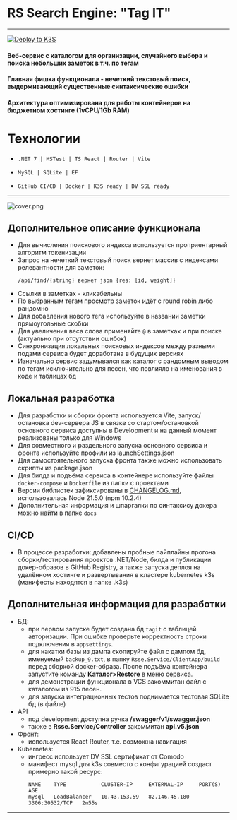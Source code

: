 # RS Search Engine: "Tag IT"
---------------------------------------------
[![Deploy to K3S](https://github.com/nicks219/RSSearchEngine/actions/workflows/k3s-deploy.yml/badge.svg)](https://github.com/nicks219/RSSearchEngine/actions/workflows/k3s-deploy.yml)
#### Веб-сервис с каталогом для организации, случайного выбора и поиска небольших заметок в т.ч. по тегам
#### Главная фишка функционала - нечеткий текстовый поиск, выдерживающий существенные синтаксические ошибки
#### Архитектура оптимизирована для работы контейнеров на бюджетном хостинге (1vCPU/1Gb RAM)

# Технологии
* ```text
  .NET 7 | MSTest | TS React | Router | Vite
  ```    
* ```text
  MySQL | SQLite | EF
  ```
* ```text
  GitHub CI/CD | Docker | K3S ready | DV SSL ready
  ```
---------------------------------------------
![cover.png](docs%2Fcover.png)

## Дополнительное описание функционала
* Для вычисления поискового индекса используется проприентарный алгоритм токенизации
* Запрос на нечеткий текстовый поиск вернет массив с индексами релевантности для заметок: 
  ```text
  /api/find/{string} вернет json {res: [id, weight]}
  ```
* Ссылки в заметках - кликабельны
* По выбранным тегам просмотр заметок идёт с round robin либо рандомно
* Для добавления нового тега используйте в названии заметки прямоугольные скобки
* Для увеличения веса слова применяйте ```@``` в заметках и при поиске (актуально при отсутствии ошибок)
* Синхронизация локальных поисковых индексов между разными подами сервиса будет доработана 
в будущих версиях
* Изначально сервис задумывался как каталог с рандомным выводом по тегам исключительно для песен, что повлияло на именования в коде и таблицах бд

## Локальная разработка
* Для разработки и сборки фронта используется Vite, 
запуск/остановка dev-сервера JS в связке со стартом/остановкой основного сервиса доступны в Development
и на данный момент реализованы только для Windows
* Для совместного и раздельного запуска основного сервиса и фронта используйте профили из launchSettings.json
* Для самостоятельного запуска фронта также можно использовать скрипты из package.json
* Для билда и подъёма сервиса в контейнере используйте файлы ```docker-compose``` и ```Dockerfile``` из папки с проектами
* Версии библиотек зафиксированы в [CHANGELOG.md](CHANGELOG.md), использовалась Node 21.5.0 (npm 10.2.4)
* Дополнительная информация и шпаргалки по синтаксису докера можно найти в папке ```docs```

## CI/CD
* В процессе разработки: добавлены пробные пайплайны прогона сборки/тестирования проектов .NET/Node, 
  билда и публикации докер-образов в GitHub Registry, а также запуска деплоя на удалённом хостинге 
  и развертывания в кластере kubernetes k3s (манифесты находятся в папке .k3s)

## Дополнительная информация для разработки
* БД:
  - при первом запуске будет создана бд `tagit` с таблицей авторизации. При ошибке проверьте корректность строки подключения в `appsettings`.
  - для накатки базы из дампа скопируйте файл с дампом бд, именуемый `backup_9.txt`, в папку `Rsse.Service/ClientApp/build` перед сборкой docker-образа.
    После подъёма контейнера запустите команду **Каталог>Restore** в меню сервиса.
  - для демонстрации функционала в VCS закоммитан файл с каталогом из 915 песен.
  - для запуска интеграционных тестов поднимается тестовая SQLite бд (в файле)
* API
  - под development доступна ручка **/swagger/v1/swagger.json**
  - также в **Rsse.Service/Controller** закоммитан **api.v5.json**
* Фронт:
  - используется React Router, т.е. возможна навигация
* Kubernetes:
    - ингресс использует DV SSL сертификат от Comodo
    - манифест mysql для k3s совместо с конфигурацией создаст примерно такой ресурс:
      ```text
      NAME    TYPE           CLUSTER-IP     EXTERNAL-IP     PORT(S)          AGE
      mysql   LoadBalancer   10.43.153.59   82.146.45.180   3306:30532/TCP   2m55s
      ```
--------------------------------------------------


